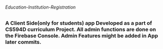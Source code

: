 ###### Education-Institution-Registration
### A Client Side(only for students) app Developed as a part of CS594D curriculum Project. All admin functions are done on the Firebase Console. Admin Features might be added in App later commits.
